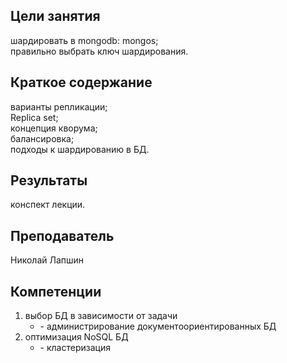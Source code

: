 ## Цели занятия

шардировать в mongodb: mongos;  
правильно выбрать ключ шардирования.

## Краткое содержание

варианты репликации;  
Replica set;  
концепция кворума;  
балансировка;  
подходы к шардированию в БД.

## Результаты

конспект лекции.

## Преподаватель

Николай Лапшин

## Компетенции

1. выбор БД в зависимости от задачи  
   * \- администрирование документоориентированных БД  
2. оптимизация NoSQL БД  
   * \- кластеризация  
